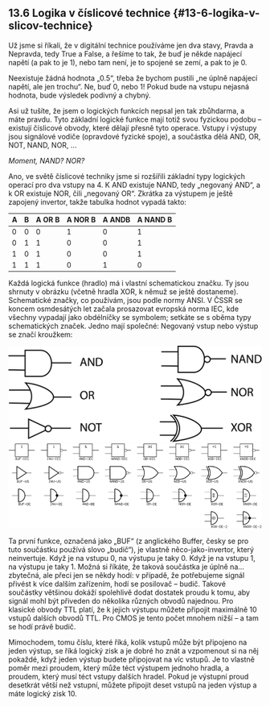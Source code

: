 ## 13.6 Logika v číslicové technice {#13-6-logika-v-slicov-technice}

Už jsme si říkali, že v digitální technice používáme jen dva stavy, Pravda a Nepravda, tedy True a False, a řešíme to tak, že buď je někde napájecí napětí (a pak to je 1), nebo tam není, je to spojené se zemí, a pak to je 0.

Neexistuje žádná hodnota „0.5“, třeba že bychom pustili „ne úplně napájecí napětí, ale jen trochu“. Ne, buď 0, nebo 1! Pokud bude na vstupu nejasná hodnota, bude výsledek podivný a chybný.

Asi už tušíte, že jsem o logických funkcích nepsal jen tak zbůhdarma, a máte pravdu. Tyto základní logické funkce mají totiž svou fyzickou podobu – existují číslicové obvody, které dělají přesně tyto operace. Vstupy i výstupy jsou signálové vodiče (opravdové fyzické spoje), a součástka dělá AND, OR, NOT, NAND, NOR, ...

_Moment, NAND? NOR?_

Ano, ve světě číslicové techniky jsme si rozšířili základní typy logických operací pro dva vstupy na 4\. K AND existuje NAND, tedy „negovaný AND“, a k OR existuje NOR, čili „negovaný OR“. Zkrátka za výstupem je ještě zapojený invertor, takže tabulka hodnot vypadá takto:

| A | B | A OR B | A NOR B | A ANDB | A NAND B |
| --- | --- | --- | --- | --- | --- |
| 0 | 0 | 0 | 1 | 0 | 1 |
| 0 | 1 | 1 | 0 | 0 | 1 |
| 1 | 0 | 1 | 0 | 0 | 1 |
| 1 | 1 | 1 | 0 | 1 | 0 |

Každá logická funkce (hradlo) má i vlastní schematickou značku. Ty jsou shrnuty v obrázku (včetně hradla XOR, k němuž se ještě dostaneme). Schematické značky, co používám, jsou podle normy ANSI. V ČSSR se koncem osmdesátých let začala prosazovat evropská norma IEC, kde všechny vypadají jako obdélníčky se symbolem; setkáte se s oběma typy schematických značek. Jedno mají společné: Negovaný vstup nebo výstup se značí kroužkem:

![140-1.png](images/000342.png)![141-1.png](images/000357.png)

Ta první funkce, označená jako „BUF“ (z anglického Buffer, česky se pro tuto součástku používá slovo „budič“), je vlastně něco-jako-invertor, který neinvertuje. Když je na vstupu 0, na výstupu je taky 0\. Když je na vstupu 1, na výstupu je taky 1\. Možná si říkáte, že taková součástka je úplně na... zbytečná, ale přeci jen se někdy hodí: v případě, že potřebujeme signál přivést k více dalším zařízením, hodí se posilovač – budič. Takové součástky většinou dokáží spolehlivě dodat dostatek proudu k tomu, aby signál mohl být přiveden do několika různých obvodů najednou. Pro klasické obvody TTL platí, že k jejich výstupu můžete připojit maximálně 10 vstupů dalších obvodů TTL. Pro CMOS je tento počet mnohem nižší – a tam se hodí právě budič.

Mimochodem, tomu číslu, které říká, kolik vstupů může být připojeno na jeden výstup, se říká logický zisk a je dobré ho znát a vzpomenout si na něj pokaždé, když jeden výstup budete připojovat na víc vstupů. Je to vlastně poměr mezi proudem, který může téct výstupem jednoho hradla, a proudem, který musí téct vstupy dalších hradel. Pokud je výstupní proud desetkrát větší než vstupní, můžete připojit deset vstupů na jeden výstup a máte logický zisk 10.